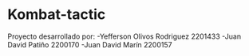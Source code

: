 # Kombat-tactic

Proyecto desarrollado por:
  -Yefferson Olivos Rodriguez 2201433
  -Juan David Patiño 2200170
  -Juan David Marín  2200157
